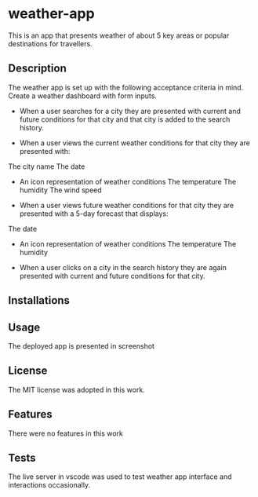 # weather-app
This is an app that presents weather of about 5 key areas or popular destinations for travellers.

## Description
The weather app is set up with the following acceptance criteria in mind.
Create a weather dashboard with form inputs.

- When a user searches for a city they are presented with current and future conditions for that city and that city is added to the search history.

- When a user views the current weather conditions for that city they are presented with:

The city name
The date

- An icon representation of weather conditions
The temperature
The humidity
The wind speed

- When a user views future weather conditions for that city they are presented with a 5-day forecast that displays:

The date

- An icon representation of weather conditions
The temperature
The humidity

- When a user clicks on a city in the search history they are again presented with current and future conditions for that city.

## Installations

## Usage
The deployed app is presented in screenshot 

## License
The MIT license was adopted in this work.

## Features
There were no features in this work 

## Tests
The live server in vscode was used to test weather app interface and interactions occasionally.


